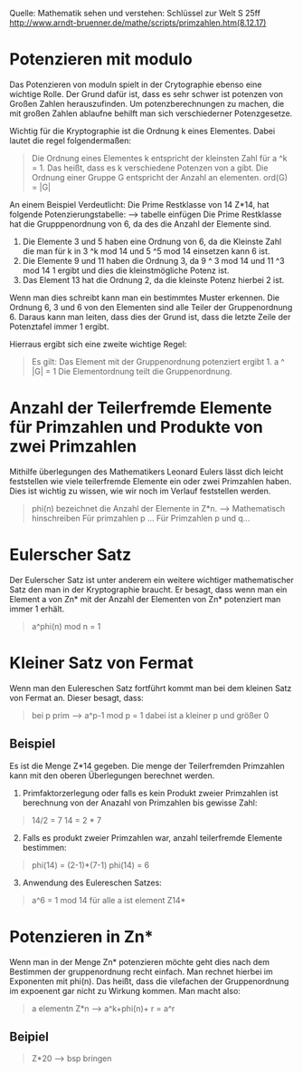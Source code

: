Quelle: Mathematik sehen und verstehen: Schlüssel zur Welt
S 25ff
http://www.arndt-bruenner.de/mathe/scripts/primzahlen.htm(8.12.17)
# Potenzieren mit modulo 
Das Potenzieren von moduln spielt in der Crytographie ebenso eine wichtige Rolle. Der Grund dafür ist, dass es sehr schwer ist potenzen von Großen Zahlen herauszufinden.
Um potenzberechnungen zu machen, die mit großen Zahlen ablaufne behilft man sich verschiederner Potenzgesetze. 

Wichtig für die Kryptographie ist die Ordnung k eines Elementes.
Dabei lautet die regel folgendermaßen: 
> Die Ordnung  eines Elementes k entspricht der kleinsten Zahl für a ^k = 1.
> Das heißt, dass es k verschiedene Potenzen von a gibt. 
> Die Ordnung einer Gruppe G entspricht der Anzahl an elementen.
> ord(G) = |G|

An einem Beispiel Verdeutlicht: 
Die Prime Restklasse von 14 Z*14, hat folgende Potenzierungstabelle: 
--> tabelle einfügen
Die Prime Restklasse hat die Grupppenordnung von 6, da des die Anzahl der Elemente sind. 
1.  Die Elemente 3 und 5 haben eine Ordnung von 6, da die Kleinste Zahl die man für k in 3 ^k mod 14 und 5 ^5 mod 14 einsetzen kann 6 ist. 
2. Die Elemente 9 und 11 haben die Ordnung 3, da 9 ^ 3 mod 14 und 11 ^3 mod 14 1 ergibt und dies die kleinstmögliche Potenz ist. 
3. Das Element 13 hat die Ordnung 2, da die kleinste Potenz hierbei 2 ist. 

Wenn man dies schreibt kann man ein bestimmtes Muster erkennen. Die Ordnung 6, 3 und 6 von den Elementen sind alle Teiler der Gruppenordnung 6. Daraus kann man leiten, dass dies der Grund ist, dass die letzte Zeile der Potenztafel immer 1 ergibt.

Hierraus ergibt sich eine zweite wichtige Regel: 
> Es gilt: Das Element mit der Gruppenordnung potenziert ergibt 1. 
> a ^ |G| = 1 
> Die Elementordnung teilt die Gruppenordnung.

# Anzahl der Teilerfremde Elemente für Primzahlen und Produkte von zwei Primzahlen
Mithilfe überlegungen des Mathematikers Leonard Eulers lässt dich leicht feststellen wie viele teilerfremde Elemente ein oder zwei Primzahlen haben. 
Dies ist wichtig zu wissen, wie wir noch im Verlauf feststellen werden. 
> phi(n) bezeichnet die Anzahl der Elemente in Z*n. --> Mathematisch hinschreiben
> Für primzahlen p ...
> Für Primzahlen p und q...

# Eulerscher Satz
Der Eulerscher Satz ist unter anderem ein weitere wichtiger mathematischer Satz den man in der Kryptographie braucht. Er besagt, dass wenn man ein Element a von Zn* mit der Anzahl der Elementen von Zn* potenziert man immer 1 erhält.
> a^phi(n) mod n = 1

# Kleiner Satz von Fermat
Wenn man den Eulereschen Satz fortführt kommt man bei dem kleinen Satz von Fermat an. Dieser besagt, dass:
> bei p prim --> a^p-1 mod p = 1
> dabei ist a kleiner p und größer 0

## Beispiel
Es ist die Menge Z*14 gegeben. 
Die menge der Teilerfremden Primzahlen kann mit den oberen Überlegungen berechnet werden.
1. Primfaktorzerlegung oder falls es kein Produkt zweier Primzahlen ist berechnung von der Anazahl von Primzahlen bis gewisse Zahl:
> 14/2 = 7
> 14 = 2 * 7
2. Falls es produkt zweier Primzahlen war, anzahl teilerfremde Elemente bestimmen: 
> phi(14) = (2-1)*(7-1)
> phi(14) = 6
3. Anwendung des Eulereschen Satzes:
> a^6 = 1 mod 14
> für alle a ist element Z14*

# Potenzieren in Zn*
Wenn man in der Menge Zn* potenzieren möchte geht dies nach dem Bestimmen der gruppenordnung recht einfach. Man rechnet hierbei im Exponenten mit phi(n). Das heißt, dass die vilefachen der Gruppenordnung im expoenent gar nicht zu Wirkung kommen. Man macht also: 
> a elementn Z*n --> a^k+phi(n)+ r = a^r 
  ## Beipiel 
> Z*20 --> bsp bringen 

